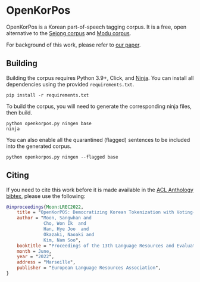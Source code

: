 OpenKorPos
==========

OpenKorPos is a Korean part-of-speech tagging corpus. It is a free, open alternative to the [Sejong corpus](https://www.korean.go.kr/front/reportData/reportDataView.do?mn_id=45&report_seq=197&pageIndex=1) and [Modu corpus](https://corpus.korean.go.kr).

For background of this work, please refer to [our paper](openkorpos.pdf).

Building
--------

Building the corpus requires Python 3.9+, Click, and [Ninja](https://ninja-build.org). You can install all dependencies using the provided `requirements.txt`.

    pip install -r requirements.txt

To build the corpus, you will need to generate the corresponding ninja files, then build.

    python openkorpos.py ningen base
    ninja

You can also enable all the quarantined (flagged) sentences to be included into the generated corpus.

    python openkorpos.py ningen --flagged base

Citing
------

If you need to cite this work before it is made available in the [ACL Anthology bibtex](https://aclanthology.org/anthology.bib.gz), please use the following:

```bibtex
@inproceedings{Moon:LREC2022,
    title = "OpenKorPOS: Democratizing Korean Tokenization with Voting-Based Open Corpus Annotation",
    author = "Moon, Sangwhan and 
              Cho, Won Ik  and 
              Han, Hye Joo  and 
              Okazaki, Naoaki and 
              Kim, Nam Soo",
    booktitle = "Proceedings of the 13th Language Resources and Evaluation Conference (LREC)",
    month = June,
    year = "2022",
    address = "Marseille",
    publisher = "European Language Resources Association",
}
```